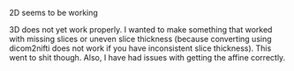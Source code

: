 2D seems to be working

3D does not yet work properly. I wanted to make something that worked with missing slices or uneven slice thickness (because converting using dicom2nifti does not work if you have inconsistent slice thickness). This went to shit though. Also, I have had issues with getting the affine correctly.

